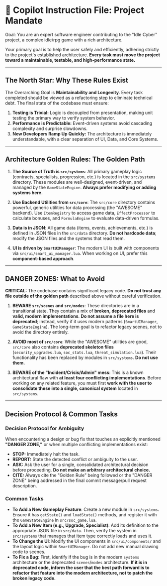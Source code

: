 # 🤖 Copilot Instruction File: Project Mandate

Goal: You are an expert software engineer contributing to the "Idle Cyber" project, a complex idle/rpg game with a rich architecture.

Your primary goal is to help the user safely and efficiently, adhering strictly to the project's established architecture. **Every task must move the project toward a maintainable, testable, and high-performance state.**

---

## The North Star: Why These Rules Exist

The Overarching Goal is **Maintainability and Longevity**. Every task completed should be viewed as a refactoring step to eliminate technical debt. The final state of the codebase must ensure:

1.  **Testing is Trivial:** Logic is decoupled from presentation, making unit testing the primary way to verify system behavior.
2.  **Performance is Predictable:** Event-driven systems avoid cascading complexity and surprise slowdowns.
3.  **New Developers Ramp Up Quickly:** The architecture is immediately understandable, with a clear separation of UI, Data, and Core Systems.

---

## Architecture Golden Rules: The Golden Path

1.  **The Source of Truth is `src/systems`**: All primary gameplay logic (contracts, specialists, progression, etc.) is located in the `src/systems` directory. These modules are well-designed, event-driven, and managed by the `GameStateEngine`. **Always prefer modifying or adding systems here.**

2.  **Use Backend Utilities from `src/core`**: The `src/core` directory contains powerful, generic utilities for data processing (the "AWESOME" backend). Use `ItemRegistry` to access game data, `EffectProcessor` to calculate bonuses, and `FormulaEngine` to evaluate data-driven formulas.

3.  **Data is in JSON**: All game data (items, events, achievements, etc.) is defined in JSON files in the `src/data` directory. **Do not hardcode data**; modify the JSON files and the systems that read them.

4.  **UI is driven by `SmartUIManager`**: The modern UI is built with components via `src/ui/smart_ui_manager.lua`. When working on UI, prefer this **component-based approach**.

---

## DANGER ZONES: What to Avoid

**CRITICAL:** The codebase contains significant legacy code. **Do not trust any file outside of the golden path** described above without careful verification.

1.  **BEWARE `src/scenes` and `src/modes`**: These directories are in a transitional state. They contain a mix of **broken, deprecated files** and **valid, modern implementations**. **Do not assume a file here is deprecated**; instead, verify if it uses modern patterns (`SmartUIManager`, `GameStateEngine`). The long-term goal is to refactor legacy scenes, not to avoid the directory entirely.

2.  **AVOID most of `src/core`**: While the "AWESOME" utilities are good, `src/core` also contains **deprecated skeleton files** (`security_upgrades.lua`, `soc_stats.lua`, `threat_simulation.lua`). Their functionality has been replaced by modules in `src/systems`. **Do not use them.**

3.  **BEWARE of the "Incident/Crisis/Admin" mess**: This is a known architectural flaw with **at least four conflicting implementations**. Before working on any related feature, you must first **work with the user to consolidate these into a single, canonical system** located in `src/systems`.

---

## Decision Protocol & Common Tasks

### Decision Protocol for Ambiguity

When encountering a design or bug fix that touches an explicitly mentioned **"DANGER ZONE,"** or when multiple conflicting implementations exist:

* **STOP:** Immediately halt the task.
* **REPORT:** State the detected conflict or ambiguity to the user.
* **ASK:** Ask the user for a single, consolidated architectural decision before proceeding. **Do not make an arbitrary architectural choice.**
* **CITE:** Always cite the "Golden Rule" being followed or the "DANGER ZONE" being addressed in the final commit message/pull request description.

### Common Tasks

* **To Add a New Gameplay Feature**: Create a new module in `src/systems`. Ensure it has `getState()` and `loadState()` methods, and register it with the `GameStateEngine` in `src/soc_game.lua`.
* **To Add a New Item (e.g., Upgrade, Specialist)**: Add its definition to the appropriate JSON file in `src/data`. Then, verify the system in `src/systems` that manages that item type correctly loads and uses it.
* **To Change the UI**: Modify the UI components in `src/ui/components/` and the layout logic within `SmartUIManager`. Do not add new manual drawing code to scenes.
* **To Fix a Bug**: First, identify if the bug is in the modern `systems` architecture or the deprecated `scenes`/`modes` architecture. **If it is in deprecated code, inform the user that the best path forward is to refactor that feature into the modern architecture, not to patch the broken legacy code.**